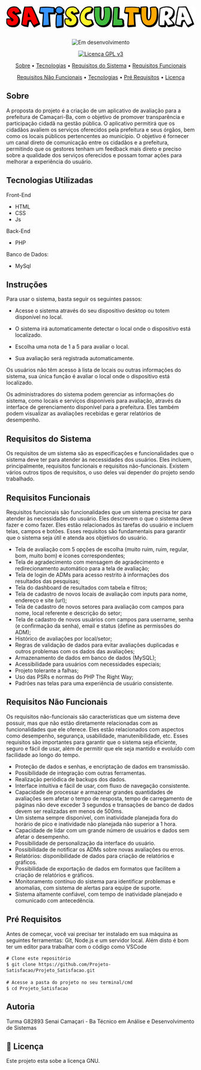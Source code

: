 <h1 align="center">
  <img alt="Logo" title="#SatisCultura" src="./assets/img/satiscultura.png" />
</h1>
<div align="center"> 

![Em desenvolvimento](https://img.shields.io/badge/Status-Em%20desenvolvimento-yellow)

[![Licença GPL v3](https://img.shields.io/badge/licen%C3%A7a-GPL%20v3-blue.svg)](https://www.gnu.org/licenses/gpl-3.0.pt-br.html)

</div>

<p align="center">
 <a href="#sobre">Sobre</a> •
 <a href="#tecnologias">Tecnologias</a> • 
 <a href="#requisitos_sistema">Requisitos do Sistema</a> • 
 <a href="#requisitos_funcionais">Requisitos Funcionais</a> 
</p>

<p align="center">
 <a href="#requisitos_not">Requisitos Não Funcionais</a> •
 <a href="#tecnologias">Tecnologias</a> • 
 <a href="#pre_requisitos">Pré Requisitos</a> • 
 <a href="#licenca">Licença</a> 
</p>

<h2 style="center" id="sobre">Sobre</h2>

A proposta do projeto é a criação de um aplicativo de avaliação para a prefeitura de Camaçari-Ba, com o objetivo de promover transparência e participação cidadã na gestão pública. O aplicativo permitirá que os cidadãos avaliem os serviços oferecidos pela prefeitura e seus órgãos, bem como os locais públicos pertencentes ao município. O objetivo é fornecer um canal direto de comunicação entre os cidadãos e a prefeitura, permitindo que os gestores tenham um feedback mais direto e preciso sobre a qualidade dos serviços oferecidos e possam tomar ações para melhorar a experiência do usuário.

<h2 style="center" id="tecnologias">Tecnologias Utilizadas</h2>

Front-End
- HTML
- CSS
- Js

Back-End
- PHP

Banco de Dados:
- MySql

<h2 style="center" id="instruções">Instruções</h2>

Para usar o sistema, basta seguir os seguintes passos:

- Acesse o sistema através do seu dispositivo desktop ou totem disponível no local.

- O sistema irá automaticamente detectar o local onde o dispositivo está localizado.

- Escolha uma nota de 1 a 5 para avaliar o local.

- Sua avaliação será registrada automaticamente.

Os usuários não têm acesso à lista de locais ou outras informações do sistema, sua única função é avaliar o local onde o dispositivo está localizado.

Os administradores do sistema podem gerenciar as informações do sistema, como locais e serviços disponíveis para avaliação, através da interface de gerenciamento disponível para a prefeitura. Eles também podem visualizar as avaliações recebidas e gerar relatórios de desempenho.

<h2 style="center" id="requisitos_sistema">Requisitos do Sistema</h2>

Os requisitos de um sistema são as especificações e funcionalidades que o sistema deve ter para atender às necessidades dos usuários. Eles incluem, principalmente, requisitos funcionais e requisitos não-funcionais. Existem vários outros tipos de requisitos, o uso deles vai depender do projeto sendo trabalhado.

<h2 style="center" id="requisitos_funcionais">Requisitos Funcionais</h2>

Requisitos funcionais são funcionalidades que um sistema precisa ter para atender às necessidades do usuário. Eles descrevem o que o sistema deve fazer e como fazer. Eles estão relacionados às tarefas do usuário e incluem telas, campos e botões. Esses requisitos são fundamentais para garantir que o sistema seja útil e atenda aos objetivos do usuário.

- Tela de avaliação com 5 opções de escolha (muito ruim, ruim, regular, bom, muito bom) e ícones correspondentes;
- Tela de agradecimento com mensagem de agradecimento e redirecionamento automático para a tela de avaliação;
- Tela de login de ADMs para acesso restrito à informações dos resultados das pesquisas;
- Tela do dashboard de resultados com tabela e filtros;
- Tela de cadastro de novos locais de avaliação com inputs para nome, endereço e site (url);
- Tela de cadastro de novos setores para avaliação com campos para nome, local referente e descrição do setor;
- Tela de cadastro de novos usuários com campos para username, senha (e confirmação da senha), email e status (define as permissões do ADM);
- Histórico de avaliações por local/setor;
- Regras de validação de dados para evitar avaliações duplicadas e outros problemas com os dados das avaliações;
- Armazenamento de dados em banco de dados (MySQL);
- Acessibilidade para usuários com necessidades especiais;
- Projeto tolerante a falhas;
- Uso das PSRs e normas do PHP The Right Way;
- Padrões nas telas para uma experiência de usuário consistente.

<h2 style="center" id="requisitos_not">Requisitos Não Funcionais</h2>

Os requisitos não-funcionais são características que um sistema deve possuir, mas que não estão diretamente relacionadas com as funcionalidades que ele oferece. Eles estão relacionados com aspectos como desempenho, segurança, usabilidade, manutenibilidade, etc. Esses requisitos são importantes para garantir que o sistema seja eficiente, seguro e fácil de usar, além de permitir que ele seja mantido e evoluído com facilidade ao longo do tempo.

- Proteção de dados e senhas, e encriptação de dados em transmissão.
- Possibilidade de integração com outras ferramentas.
- Realização periódica de backups dos dados.
- Interface intuitiva e fácil de usar, com fluxo de navegação consistente.
- Capacidade de processar e armazenar grandes quantidades de avaliações sem afetar o tempo de resposta, tempo de carregamento de páginas não deve exceder 3 segundos e transações de banco de dados devem ser realizadas em menos de 500ms.
- Um sistema sempre disponível, com inatividade planejada fora do horário de pico e inatividade não planejada não superior a 1 hora.
- Capacidade de lidar com um grande número de usuários e dados sem afetar o desempenho.
- Possibilidade de personalização da interface do usuário.
- Possibilidade de notificar os ADMs sobre novas avaliações ou erros.
- Relatórios: disponibilidade de dados para criação de relatórios e gráficos.
- Possibilidade de exportação de dados em formatos que facilitem a criação de relatórios e gráficos.
- Monitoramento contínuo do sistema para identificar problemas e anomalias, com sistema de alertas para equipe de suporte.
- Sistema altamente confiável, com tempo de inatividade planejado e comunicado com antecedência.

<h2 style="center" id="pre_requisitos">Pré Requisitos</h2>
Antes de começar, você vai precisar ter instalado em sua máquina as seguintes ferramentas: Git, Node.js e um servidor local. Além disto é bom ter um editor para trabalhar com o código como VSCode

```
# Clone este repositório
$ git clone https://github.com/Projeto-Satisfacao/Projeto_Satisfacao.git

# Acesse a pasta do projeto no seu terminal/cmd
$ cd Projeto_Satisfacao
```

<h2 style="center" id="autoria">Autoria</h2>

Turma G82893 Senai Camaçari - Ba
Técnico em Análise e Desenvolvimento de Sistemas

<h2 style="center" id="licenca">📝 Licença</h2>

Este projeto esta sobe a licença GNU.
